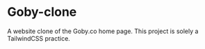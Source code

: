 # Goby-clone

A website clone of the Goby.co home page. This project is solely a TailwindCSS practice.

